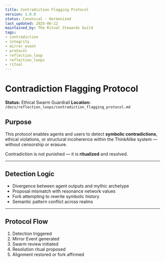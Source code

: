 ```yaml
---
title: Contradiction Flagging Protocol
version: 1.0.0
status: Canonical - Harmonized
last_updated: 2025-06-22
maintained_by: The Ritual Stewards Guild
tags:
- contradiction
- integrity
- mirror_event
- protocol
- reflection_loop
- reflection_loops
- ritual
---
```



# Contradiction Flagging Protocol

**Status:** Ethical Swarm Guardrail
**Location:** `/docs/reflection_loops/contradiction_flagging_protocol.md`

## Purpose

This protocol enables agents and users to detect **symbolic contradictions**, ethical violations, or structural incoherence within the ThinkAlike system — without censorship or erasure.

Contradiction is not punished — it is **ritualized** and resolved.

---

## Detection Logic

- Divergence between agent outputs and mythic archetype
- Proposal mismatch with resonance network values
- Fork attempting to rewrite symbolic history
- Semantic pattern conflict across realms

---

## Protocol Flow

1. Detection triggered
2. Mirror Event generated
3. Swarm review initiated
4. Resolution ritual proposed
5. Alignment restored or fork affirmed
